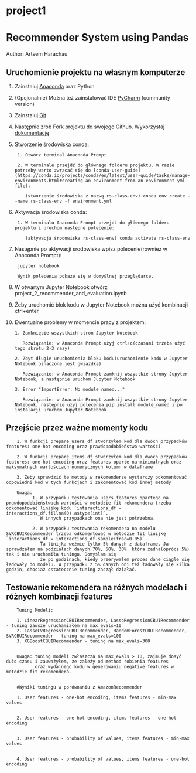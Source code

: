 # project1
# Recommender System using Pandas

Author: Artsem Harachau

## Uruchomienie projektu na własnym komputerze

1. Zainstaluj [Anaconda](https://www.anaconda.com/products/individual) oraz Python


2. (Opcjonalnie) Można też zainstalować IDE [PyCharm](https://www.jetbrains.com/pycharm/) (community version)


3. Zainstaluj [Git](https://git-scm.com/download/win)


4. Następnie zrób Fork projektu do swojego Github. Wykorzystaj [dokumentację](https://docs.github.com/en/get-started/quickstart/fork-a-repo)


5. Stworzenie środowiska conda:
        
        1. Otwórz terminal Anaconda Prompt

        2. W terminale przejdź do głównego folderu projektu. W razie potrzeby warto zwracać się do [conda user-guide](https://conda.io/projects/conda/en/latest/user-guide/tasks/manage-environments.html#creating-an-environment-from-an-environment-yml-file):
          
           (stworzenie środowiska z nazwą rs-class-env) conda env create --name rs-class-env -f environment.yml


6. Aktywacja środowiska conda:
        
        1. W terminalu Anaconda Prompt przejdź do głównego folderu projektu i uruchom następne polecenie:
            
           (aktywacja środowiska rs-class-env) conda activate rs-class-env


7. Następnie po aktywacji środowiska wpisz polecenie(również w Anaconda Prompt):
        
        jupyter notebook
	
        Wynik polecenia pokaże się w domyślnej przeglądarce.

8. W otwartym Jupyter Notebook otwórz project_2_recommender_and_evaluation.ipynb


9. Żeby uruchomić blok kodu w Jupyter Notebook można użyć kombinacji ctrl+enter


10. Ewentualne problemy w momencie pracy z projektem:


        1. Zamknięcie wszystkich stron Jupyter Notebook
        
           Rozwiązanie: w Anaconda Prompt użyj ctrl+c(czasami trzeba użyć tego skrótu 2-3 razy)        
        
        2. Zbyt długie uruchomienia bloku kodu(uruchomienie kodu w Jupyter Notebook oznaczone jest gwiazdką)
           
           Rozwiązanie: w Anaconda Prompt zamknij wszystkie strony Jupyter Notebook, a następnie uruchom Jupyter Notebook
     
        3. Error "ImportError: No module named..."
           
           Rozwiązanie: w Anaconda Prompt zamknij wszystkie strony Jupyter Notebook, następnie użyj polecenia pip install module_named i po instalacji uruchom Jupyter Notebook


## Przejście przez ważne momenty kodu

        1. W funkcji prepare_users_df stworzyłem kod dla dwóch przypadków features: one-hot encoding oraz prawdopodobieństwo wartości

        2. W funkcji prepare_items_df stworzyłem kod dla dwóch przypadków features: one-hot encoding oraz features oparte na minimalnych oraz maksymalnych wartościach numerycznych kolumn w dataframe

        3. Żeby sprawdzić te metody w rekomenderze wystarczy odkomentować odpowiedni kod w tych funkcjach i zakomentować kod innej metody

        Uwaga:
              1. W przypadku testowania users features opartego na prawdopodobieństwach wartości w metodzie fit rekomendera trzeba odkomentować linijkę kodu `interactions_df = interactions_df.fillna(0).astype(int)`.
                 W innych przypadkach ona nie jest potrzebna.

              2. W przypadku testowania rekomendera na modelu SVRCBUIRecommender trzeba odkomentować w metodzie fit linijkę `interactions_df = interactions_df.sample(frac=0.05)`.
                 Ta linijka weźmie tylko 5% danych z dataframe. Ja sprawdzałem na podziałach danych 70%, 50%, 30%, która żadna(oprócz 5%) tak i nie uruchomiła tuningu. Domyślam się
                 że po godzinach, kiedy przerywałem proces dane ciągle się ładowały do modelu. W przypadku z 5% danych oni też ładowały się kilka godzin, chociaż ostatecznie tuning zaczął działać.



## Testowanie rekomendera na różnych modelach i różnych kombinacji features

        Tuning Modeli:

        1. LinearRegressionCBUIRecommender, LassoRegressionCBUIRecommender - tuning zawsze uruchamiałem na max_evals=10
        2. LassoCVRegressionCBUIRecommender, RandomForestCBUIRecommender, SVRCBUIRecommender - tuning na max_evals=100
        3. XGBoostCBUIRecommender - tuning na max_evals=300


        Uwaga: tuning modeli zwłaszcza na max_evals > 10, zajmuje dosyć dużo czasu i zauważyłem, że zależy od method robienia features
               oraz wydajnego kodu w generowaniu negative_features w metodzie fit rekomendera.

        
        #Wyniki tuningu w porównaniu z AmazonRecommender

        1. User features - one-hot encoding, items features - min-max values


        2. User features - one-hot encoding, items features - one-hot encoding


        3. User features - probability of values, items features - min-max values


        4. User features - probability of values, items features - one-hot encoding





